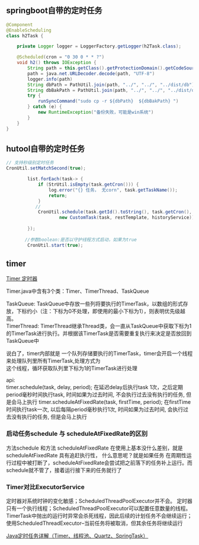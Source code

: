 ## springboot自带的定时任务

```java
@Component
@EnableScheduling
class h2Task {

    private Logger logger = LoggerFactory.getLogger(h2Task.class);

    @Scheduled(cron = "0 30 0 * * ?")
    void h2() throws IOException {
        String path = this.getClass().getProtectionDomain().getCodeSource().getLocation().getFile()
        path = java.net.URLDecoder.decode(path, "UTF-8")
        logger.info(path)
        String dbPath = PathUtil.join(path, "../", "../", "../dist/db")
        String dbBakPath = PathUtil.join(path, "../", "../", "../dist/db_bak")
        try {
            runSyncCommand("sudo cp -r ${dbPath}  ${dbBakPath} ")
        } catch (e) {
            new RuntimeException("备份失败，可能是win系统")
        }
    }
}
```



## hutool自带的定时任务

```java
// 支持秒级别定时任务  
CronUtil.setMatchSecond(true);

        list.forEach(task-> {
            if (StrUtil.isEmpty(task.getCron())) {
                log.error("{} 任务， 无corn", task.getTaskName());
                return;
            }
           // 
            CronUtil.schedule(task.getId().toString(), task.getCron(),
                    new CustomTask(task, restTemplate, historyService));
          
        });
   
       //参数boolean:是否以守护线程方式启动，如果为true
        CronUtil.start(true);
```

## timer
[Timer 定时器](https://blog.csdn.net/weixin_48052161/article/details/117235635)  

Timer.java中含有3个类：Timer、TimerThread、TaskQueue  

TaskQueue: TaskQueue中存放一些列将要执行的TimerTask，以数组的形式存放，下标约小（注：下标为0不处理，即使用的最小下标为1），则表明优先级越高。  
TimerThread: TimerThread继承Thread类，会一直从TaskQueue中获取下标为1的TimerTask进行执行。并根据该TimerTask是否需要重复执行来决定是否放回到TaskQueue中  

说白了，timer内部就是 一个队列存储要执行的TimerTask，timer会开启一个线程来处理队列里所有TimerTask,处理方式为  
这个线程，循环获取队列里下标为1的TimerTask进行处理

api:  
timer.schedule(task, delay, period);
    在延迟delay后执行task 1次，之后定期period毫秒时间执行task, 时间如果为过去时间, 不会执行过去没有执行的任务, 但是会马上执行
timer.scheduleAtFixedRate(task, firstTime, period);
在firstTime时间执行task一次, 以后每隔period毫秒执行1次, 时间如果为过去时间, 会执行过去没有执行的任务, 但是会马上执行  

### 启动任务schedule 与 scheduleAtFixedRate的区别
方法schedule 和方法 scheduleAtFixedRate 在使用上基本没什么差别，就是 scheduleAtFixedRate 具有追赶执行性，
什么意思呢？就是如果任务 在周期性运行过程中被打断了，scheduleAtFixedRate会尝试把之前落下的任务补上运行。而schedule就不管了，接着运行接下来的任务就行了

### Timer对比ExecutorService
定时器对系统时钟的变化敏感；ScheduledThreadPoolExecutor并不会。
定时器只有一个执行线程；ScheduledThreadPoolExecutor可以配置任意数量的线程。
TimerTask中抛出的运行时异常会杀死线程，因此后续的计划任务不会继续运行；使用ScheduledThreadExecutor–当前任务将被取消，但其余任务将继续运行


[Java定时任务详解（Timer、线程池、Quartz、SpringTask）](https://blog.csdn.net/qq_21359547/article/details/99637926)


   



